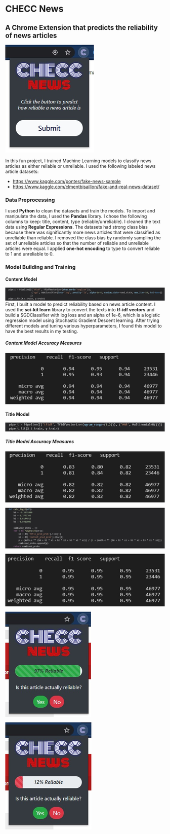 # CHECC News
## A Chrome Extension that predicts the reliability of news articles
![extension](img/checc_1.jpg)

In this fun project, I trained Machine Learning models to classify news articles as either reliable or unreliable. I used the following labeled news article datasets:
- https://www.kaggle.com/pontes/fake-news-sample
- https://www.kaggle.com/clmentbisaillon/fake-and-real-news-dataset/


### Data Preprocessing
I used **Python** to clean the datasets and train the models. To import and manipulate the data, I used the **Pandas** library. I chose the following columns to keep: title, content, type (reliable/unreliable). I cleaned the text data using **Regular Expressions**. The datasets had strong class bias because there was significantly more news articles that were classified as unreliable than reliable. I removed the class bias by randomly sampling the set of unreliable articles so that the number of reliable and unreliable articles were equal. I applied **one-hot encoding** to type to convert reliable to 1 and unreliable to 0. 

### Model Building and Training
#### Content Model
![extension](img/content_pipeline.jpg)
First, I built a model to predict reliability based on news article content. I used the **sci-kit learn** library to convert the texts into **tf-idf vectors** and build a SGDClassifier with log loss and an alpha of 1e-6, which is a logistic regression model using Stochastic Gradient Descent learning. After trying different models and tuning various hyperparameters, I found this model to have the best results in my testing. 

##### Content Model Accuracy Measures
![extension](img/content_results.jpg)

#### Title Model
![extension](img/title_pipeline.jpg)

##### Title Model Accuracy Measures
![extension](img/title_results.jpg)


![extension](img/combined_model.jpg)


![extension](img/combined_results.jpg)


![extension](img/checc_success.jpg)


![extension](img/checc_fail.jpg)

